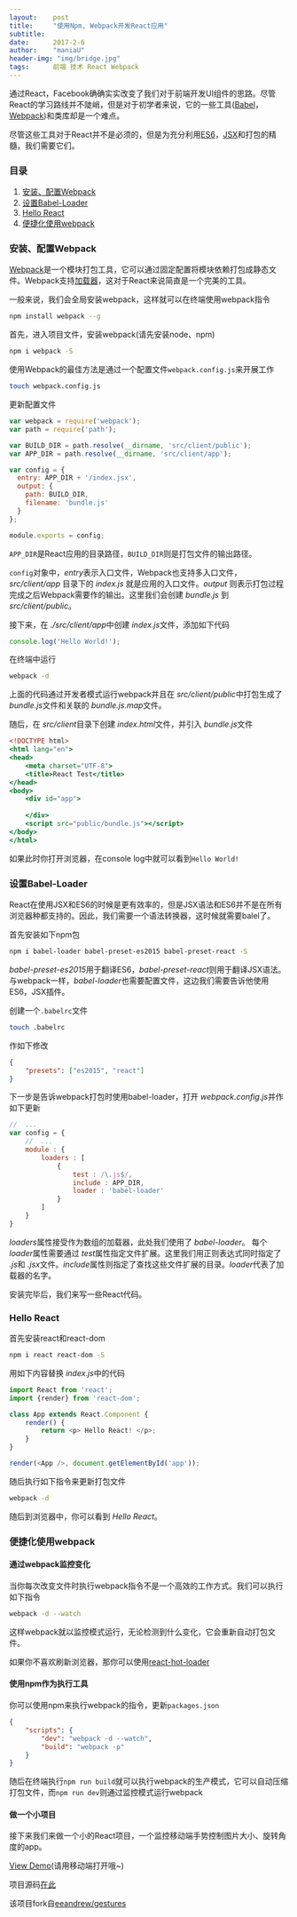```yaml
---
layout:    post
title:     "使用Npm, Webpack开发React应用"
subtitle:  
date:      2017-2-6
author:    "maniaU"
header-img: "img/bridge.jpg"
tags:      前端 技术 React Webpack
---
```



通过React，Facebook确确实实改变了我们对于前端开发UI组件的思路。尽管React的学习路线并不陡峭，但是对于初学者来说，它的一些工具([Babel](https://babeljs.io/)，[Webpack](https://webpack.github.io/docs/))和类库却是一个难点。

尽管这些工具对于React并不是必须的，但是为充分利用[ES6](http://es6-features.org/#Constants)，[JSX](https://facebook.github.io/react/docs/jsx-in-depth.html)和打包的精髓，我们需要它们。

### 目录

1.  [安装、配置Webpack](#webpack)
2.  [设置Babel-Loader](#babel-loader)
3.  [Hello React](#hello-react)
4.  [便捷化使用webpack](#webpack-1)

###  安装、配置Webpack

[Webpack](https://webpack.github.io/docs/)是一个模块打包工具，它可以通过固定配置将模块依赖打包成静态文件。Webpack支持[加载器](http://webpack.github.io/docs/loaders.html)，这对于React来说简直是一个完美的工具。

一般来说，我们会全局安装webpack，这样就可以在终端使用webpack指令

```sh
npm install webpack --g
```

首先，进入项目文件，安装webpack(请先安装node、npm)

```sh
npm i webpack -S
```

使用Webpack的最佳方法是通过一个配置文件`webpack.config.js`来开展工作

```sh
touch webpack.config.js
```

更新配置文件

```js
var webpack = require('webpack');
var path = require('path');

var BUILD_DIR = path.resolve(__dirname, 'src/client/public');
var APP_DIR = path.resolve(__dirname, 'src/client/app');

var config = {
  entry: APP_DIR + '/index.jsx',
  output: {
    path: BUILD_DIR,
    filename: 'bundle.js'
  }
};

module.exports = config;
```



`APP_DIR`是React应用的目录路径，`BUILD_DIR`则是打包文件的输出路径。

`config`对象中，<i>entry</i>表示入口文件，Webpack也支持多入口文件，<i>src/client/app</i> 目录下的 <i>index.js</i> 就是应用的入口文件。<i>output</i> 则表示打包过程完成之后Webpack需要作的输出。这里我们会创建 <i>bundle.js</i> 到 <i>src/client/public</i>。

接下来，在 <i>./src/client/app</i>中创建 <i>index.js</i>文件，添加如下代码

```js
console.log('Hello World!');
```

在终端中运行

```zsh
webpack -d
```

上面的代码通过开发者模式运行webpack并且在 <i>src/client/public</i>中打包生成了 <i>bundle.js</i>文件和关联的 <i>bundle.js.map</i>文件。

随后，在 <i>src/client</i>目录下创建 <i>index.html</i>文件，并引入 <i>bundle.js</i>文件

```hbs
<!DOCTYPE html>
<html lang="en">
<head>
    <meta charset="UTF-8">
    <title>React Test</title>
</head>
<body>
    <div id="app">
        
    </div>
    <script src="public/bundle.js"></script>
</body>
</html>
```

如果此时你打开浏览器，在console log中就可以看到`Hello World!`

### 设置Babel-Loader

React在使用JSX和ES6的时候是更有效率的，但是JSX语法和ES6并不是在所有浏览器种都支持的。因此，我们需要一个语法转换器，这时候就需要balel了。

首先安装如下npm包

```zsh
npm i babel-loader babel-preset-es2015 babel-preset-react -S
```

<i>babel-preset-es2015</i>用于翻译ES6，<i>babel-preset-react</i>则用于翻译JSX语法。与webpack一样，<i>babel-loader</i>也需要配置文件，这边我们需要告诉他使用ES6，JSX插件。

创建一个`.babelrc`文件

```zsh
touch .babelrc
```

作如下修改

```json
{
    "presets": ["es2015", "react"]
}
```

下一步是告诉webpack打包时使用babel-loader，打开 <i>webpack.config.js</i>并作如下更新

```js
//  ...
var config = {
    //  ...
    module : {
        loaders : [
            {
                test : /\.js$/,
                include : APP_DIR,
                loader : 'babel-loader'
            }
        ]
    }
}
```

<i>loaders</i>属性接受作为数组的加载器，此处我们使用了 <i>babel-loader</i>。 每个 <i>loader</i>属性需要通过 <i>test</i>属性指定文件扩展。这里我们用正则表达式同时指定了 <i>.js</i>和 <i>.jsx</i>文件。<i>include</i>属性则指定了查找这些文件扩展的目录。<i>loader</i>代表了加载器的名字。

安装完毕后，我们来写一些React代码。

### Hello React

首先安装react和react-dom

```zsh
npm i react react-dom -S
```

用如下内容替换 <i>index.js</i>中的代码

```js
import React from 'react';
import {render} from 'react-dom';

class App extends React.Component {
    render() {
        return <p> Hello React! </p>;
    }
}

render(<App />, document.getElementById('app'));
```

随后执行如下指令来更新打包文件

```zsh
webpack -d
```

随后到浏览器中，你可以看到 <i>Hello React</i>。

### 便捷化使用webpack

#### 通过webpack监控变化

当你每次改变文件时执行webpack指令不是一个高效的工作方式。我们可以执行如下指令

```zsh
webpack -d --watch
```

这样webpack就以监控模式运行，无论检测到什么变化，它会重新自动打包文件。

如果你不喜欢刷新浏览器，那你可以使用[react-hot-loader](http://gaearon.github.io/react-hot-loader/getstarted/)

#### 使用npm作为执行工具

你可以使用npm来执行webpack的指令，更新`packages.json`

```json
{
    "scripts": {
        "dev": "webpack -d --watch",
        "build": "webpack -p"
    }
}
```

随后在终端执行`npm run build`就可以执行webpack的生产模式，它可以自动压缩打包文件，而`npm run dev`则通过监控模式运行webpack

#### 做一个小项目

接下来我们来做一个小的React项目，一个监控移动端手势控制图片大小、旋转角度的app。

[View Demo](http://www.yumingyuan.me/gestures/index.html)(请用移动端打开哦~)

项目源码[在此](https://github.com/ymyqwe/gestures)

该项目fork自[eeandrew/gestures](https://github.com/eeandrew/gestures)







